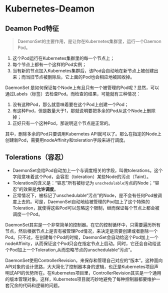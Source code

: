 # Kubernetes-Deamon

## Deamon Pod特征

> DaemonSet的主要作用，是让你在Kubernetes集群里，运行一个Daemon Pod。

1.  这个Pod运行在Kubernetes集群里的每一个节点上；
2.  每个节点上都有一个这样的Pod实例；
3.  当有新的节点加入Kubernetes集群后，该Pod会自动地在新节点上被创建出来；而当旧节点被删除后，它上面的Pod也会相应地被回收掉。

DaemonSet 是如何保证每个Node上有且只有一个被管理的Pod呢？显然，可以通过Labels（标签）去检查Pod。而检查的结果，可能就有三种情况：

1. 没有这种Pod，那么就意味着要在这个Pod上创建一个Pod；
2. 有这种Pod，但是数量大于1，那就说明要把多余的Pod从这个Node上删除掉；
3. 正好只有一个这种Pod，那说明这个节点是正常的。

其中，删除多余的Pod只要调用Kubernetes API就可以了。那么在指定的Node上创建新Pod，需要用nodeAffinity和toleration字段来进行调度。

## Tolerations（容忍）

- DaemonSet会给Pod自动加上一个与调度相关的字段，叫做tolerations。这个字段意味着这个Pod，会容忍（toleration）某些Node的污点（Taint）。
- Toleration的含义是：“容忍”所有被标记为 `unschedulable`污点的Node；“容忍”的效果是**允许调度**。
- 正常情况下，被标记了unschedulable“污点”的Node，是不会有任何Pod被调度上去的。可是，DaemonSet自动地给被管理的Pod加上了这个特殊的Toleration，就使得这些Pod可以忽略这个限制，继而保证每个节点上都会被调度一个Pod。

DaemonSet其实是一个非常简单的控制器。在它的控制循环中，只需要遍历所有节点，然后根据节点上是否有被管理Pod情况，来决定是否要创建或者删除一个Pod。只不过，在创建每个Pod的时候，DaemonSet会自动给这个Pod加上一个nodeAffinity，从而保证这个Pod只会在指定节点上启动。同时，它还会自动给这个Pod加上一个Toleration,从而忽略节点的unschedulable“污点”。

DaemonSet使用ControllerRevision，来保存和管理自己对应的“版本”。这种面向API对象的设计思路，大大简化了控制器本身的逻辑，也正是Kubernetes项目声明式API的优势所在。在Kubernetes项目里，ControllerRevision其实是一个通用的版本管理对象。这样，Kubernetes项目就巧妙地避免了每种控制器都要维护一套冗余的代码和逻辑的问题。